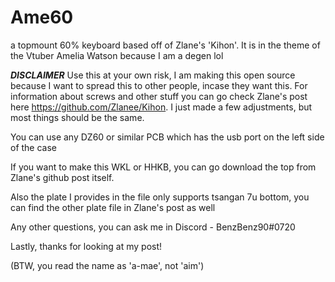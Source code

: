 # Ame60
a topmount 60% keyboard based off of Zlane's 'Kihon'. It is in the theme of the Vtuber Amelia Watson because I am a degen lol

***DISCLAIMER***
Use this at your own risk, I am making this open source because I want to spread this to other people, incase they want this. For information about screws and other stuff you can go check Zlane's post here https://github.com/Zlanee/Kihon. I just made a few adjustments, but most things should be the same.

You can use any DZ60 or similar PCB which has the usb port on the left side of the case

If you want to make this WKL or HHKB, you can go download the top from Zlane's github post itself.

Also the plate I provides in the file only supports tsangan 7u bottom, you can find the other plate file in Zlane's post as well

Any other questions, you can ask me in Discord - BenzBenz90#0720

Lastly, thanks for looking at my post!

(BTW, you read the name as 'a-mae', not 'aim')
